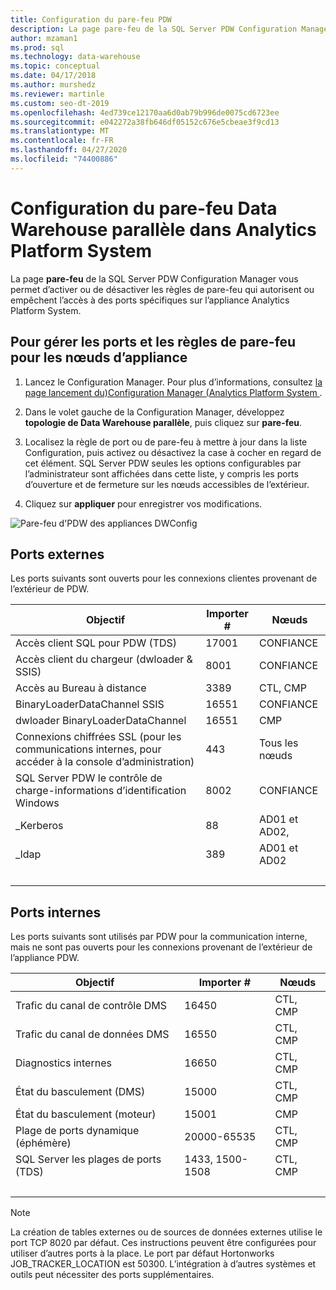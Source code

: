```yaml
---
title: Configuration du pare-feu PDW
description: La page pare-feu de la SQL Server PDW Configuration Manager vous permet d’activer ou de désactiver les règles de pare-feu qui autorisent ou empêchent l’accès à des ports spécifiques sur l’appliance Analytics Platform System.
author: mzaman1
ms.prod: sql
ms.technology: data-warehouse
ms.topic: conceptual
ms.date: 04/17/2018
ms.author: murshedz
ms.reviewer: martinle
ms.custom: seo-dt-2019
ms.openlocfilehash: 4ed739ce12170aa6d0ab79b996de0075cd6723ee
ms.sourcegitcommit: e042272a38fb646df05152c676e5cbeae3f9cd13
ms.translationtype: MT
ms.contentlocale: fr-FR
ms.lasthandoff: 04/27/2020
ms.locfileid: "74400886"
---
```

# <a name="parallel-data-warehouse-firewall-configuration-in-analytics-platform-system"></a>Configuration du pare-feu Data Warehouse parallèle dans Analytics Platform System

La page **pare-feu** de la SQL Server PDW Configuration Manager vous permet d’activer ou de désactiver les règles de pare-feu qui autorisent ou empêchent l’accès à des ports spécifiques sur l’appliance Analytics Platform System.  
  
## <a name="to-manage-ports-and-firewall-rules-for-appliance-nodes"></a>Pour gérer les ports et les règles de pare-feu pour les nœuds d’appliance  
  
1.  Lancez le Configuration Manager. Pour plus d’informations, consultez [la page lancement du&#41;Configuration Manager &#40;Analytics Platform System ](launch-the-configuration-manager.md).  
  
2.  Dans le volet gauche de la Configuration Manager, développez **topologie de Data Warehouse parallèle**, puis cliquez sur **pare-feu**.  
  
3.  Localisez la règle de port ou de pare-feu à mettre à jour dans la liste Configuration, puis activez ou désactivez la case à cocher en regard de cet élément. SQL Server PDW seules les options configurables par l’administrateur sont affichées dans cette liste, y compris les ports d’ouverture et de fermeture sur les nœuds accessibles de l’extérieur.  
  
4.  Cliquez sur **appliquer** pour enregistrer vos modifications.  
  
![Pare-feu d'PDW des appliances DWConfig](./media/pdw-firewall-configuration/SQL_Server_PDW_DWConfig_ApplPDWFirewall.png "SQL_Server_PDW_DWConfig_ApplPDWFirewall")  
  
## <a name="external-ports"></a>Ports externes  
Les ports suivants sont ouverts pour les connexions clientes provenant de l’extérieur de PDW.  
  
|Objectif|Importer #|Nœuds|  
|-----------|-----------|---------|  
|Accès client SQL pour PDW (TDS)|17001|CONFIANCE|  
|Accès client du chargeur (dwloader & SSIS)|8001|CONFIANCE|  
|Accès au Bureau à distance|3389|CTL, CMP|  
|BinaryLoaderDataChannel SSIS|16551|CONFIANCE|  
|dwloader BinaryLoaderDataChannel|16551|CMP|  
|Connexions chiffrées SSL (pour les communications internes, pour accéder à la console d’administration)|443|Tous les nœuds|  
|SQL Server PDW le contrôle de charge-informations d’identification Windows|8002|CONFIANCE|  
|_Kerberos|88|AD01 et AD02,|  
|_ldap|389|AD01 et AD02|  
| &nbsp; | &nbsp; | &nbsp; |
  
## <a name="internal-ports"></a>Ports internes  
Les ports suivants sont utilisés par PDW pour la communication interne, mais ne sont pas ouverts pour les connexions provenant de l’extérieur de l’appliance PDW.  
  
|Objectif|Importer #|Nœuds|  
|-----------|-----------|---------|  
|Trafic du canal de contrôle DMS|16450|CTL, CMP|  
|Trafic du canal de données DMS|16550|CTL, CMP|  
|Diagnostics internes|16650|CTL, CMP|  
|État du basculement (DMS)|15000|CTL, CMP|  
|État du basculement (moteur)|15001|CMP|  
|Plage de ports dynamique (éphémère)|20000-65535|CTL, CMP|  
|SQL Server les plages de ports (TDS)|1433, 1500-1508|CTL, CMP|  
| &nbsp; | &nbsp; | &nbsp; |
  
> [!NOTE]  
> La création de tables externes ou de sources de données externes utilise le port TCP 8020 par défaut. Ces instructions peuvent être configurées pour utiliser d’autres ports à la place. Le port par défaut Hortonworks JOB_TRACKER_LOCATION est 50300. L’intégration à d’autres systèmes et outils peut nécessiter des ports supplémentaires.  
  
<!-- MISSING LINKS ## See Also  
[HDInsight Firewall Configuration &#40;Analytics Platform System&#41;](hdinsight-firewall-configuration.md)
-->
  
